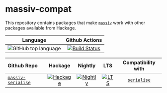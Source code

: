 # massiv-compat

This repository contains packages that make [`massiv`](https://github.com/lehins/massiv)
work with other packages available from Hackage.

| Language | Github Actions |
|:--------:|:--------------:|
| ![GitHub top language](https://img.shields.io/github/languages/top/lehins/massiv-compat.svg) | [![Build Status](https://github.com/lehins/massiv-compat/workflows/massiv-compat-CI/badge.svg)](https://github.com/lehins/massiv-compat/actions)

|    Github Repo     | Hackage | Nightly | LTS | Compatibility with |
|:-------------------|:-------:|:-------:|:---:|:------------------:|
| [`massiv-serialise`](https://github.com/lehins/massiv-compat/tree/master/massiv-serialise)| [![Hackage](https://img.shields.io/hackage/v/massiv-serialise.svg)](https://hackage.haskell.org/package/massiv-serialise)| [![Nightly](https://www.stackage.org/package/massiv-serialise/badge/nightly)](https://www.stackage.org/nightly/package/massiv-serialise)| [![LTS](https://www.stackage.org/package/massiv-serialise/badge/lts)](https://www.stackage.org/lts/package/massiv-serialise)| [`serialise`](https://hackage.haskell.org/package/serialise)
